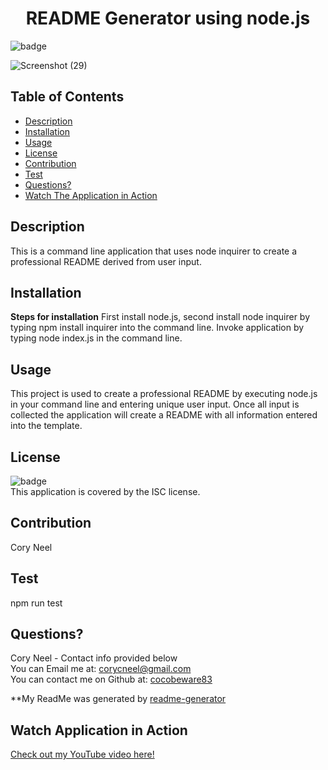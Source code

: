 
  <h1 align="center">README Generator using node.js</h1>

  ![badge](https://img.shields.io/badge/license-ISC-brightgreen)<br />

  ![Screenshot (29)](https://user-images.githubusercontent.com/72768374/107133328-9cd80b00-68ac-11eb-969b-d12719451cb1.png)

  ## Table of Contents
  * [Description](#description)
  * [Installation](#installation)
  * [Usage](#usage)
  * [License](#license)
  * [Contribution](#contribution)
  * [Test](#tests)
  * [Questions?](#questions)
  * [Watch The Application in Action](#-watch-application-in-action)

  
  ## Description
  This is a command line application that uses node inquirer to create a professional README derived from user input.

  ## Installation
  **Steps for installation** First install node.js, second install node inquirer by typing npm install inquirer into the command line.  Invoke application by typing node index.js in the command line.

  ## Usage
  This project is used to create a professional README by executing node.js in your command line and entering unique user input.  Once all input is collected the application will create a README with all information entered into the template.

  ## License
  ![badge](https://img.shields.io/badge/license-ISC-brightgreen)
  <br />
  This application is covered by the ISC license. 

  ## Contribution
  Cory Neel

  ## Test
  npm run test

  ## Questions?
  Cory Neel - Contact info provided below
  <br/>
  You can Email me at: corycneel@gmail.com
  <br/>
  You can contact me on Github at: [cocobeware83](https://github.com/cocobeware83)

  **My ReadMe was generated by [readme-generator](https://github.com/cocobeware83/readme-generator)

  ## Watch Application in Action 
   
  [Check out my YouTube video here!](https://www.youtube.com/embed/IydFPuxoR60)


  
